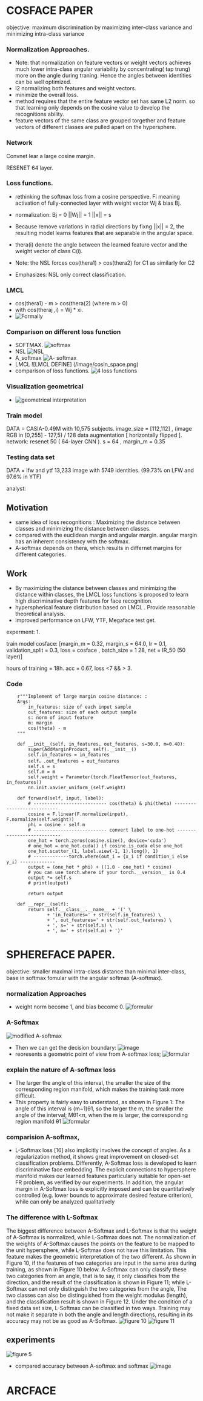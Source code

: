 # 		COSFACE PAPER
objective: maximum discrimination by maximizing inter-class variance and minimizing intra-class variance

### Normalization Approaches.

- Note: that normalization on feature vectors or weight vectors achieves much lower intra-class angular variability by concentrating( tap trung) more on the angle during traning. Hence the angles between identities can be well optimized.
- l2 normalizing both features and weight vectors.
- minimize the overall loss.
- method requires that the entire feature vector set has same L2 norm. so that learning only depends on the cosine value to develop the recognitions ability.
- feature vectors of the same class are grouped torgether and feature vectors of different classes are pulled apart on the hypersphere.


### Network
Convnet lear a large cosine margin.

RESENET 64 layer.

### Loss functions.
- rethinking the softmax loss from a cosine perspective.
Fi meaning activation of fully-connected layer  with weight vector Wj & bias Bj.
- normalization: Bj = 0  ||Wj|| = 1  ||x|| = s
- Because remove variations in radial directions by fixng ||x|| = 2, the resulting model learns features that are separable in the  angular space.

- thera(i) denote the  angle between the learned feature vector and the weight vector of class C(i).

- Note: the NSL forces cos(thera1) > cos(thera2) for C1 as similarly for C2
- Emphasizes: NSL only correct classification.

### LMCL
- cos(thera1) - m > cos(thera(2) (where m > 0)
- with cos(theraj ,i) = Wj * xi.
- ![Formally](/image/formully_LMCL.png)
### Comparison on different loss function
- SOFTMAX.
![softmax](/image/softmax_cosface.png)
- NSL
![NSL](/image/NSL_cosface.png)
- A_softmax
![A- softmax](/image/A_softmax_cosface.png)
- LMCL
![LMCL DEFINE] (/image/cosin_space.png)
- comparison of loss functions.
![4 loss functions](/image/comparison_of_different_lf.png)
### Visualization geometrical
- ![geometrical interpretation](/image/geometrical_cosface.png)

### Train model

DATA = CASIA-0.49M with 10,575 subjects.
image_size = [112,112]  , (image RGB in [0,255] - 127,5) / 128
data augmentation [ horizontally flipped ].
network: resenet 50 ( 64-layer CNN ).
s = 64 , margin_m = 0.35

### Testing data set

DATA = lfw and ytf 13,233 image with 5749 identities. (99.73% on LFW and 97.6% in YTF)

analyst:
## Motivation
- same idea of loss recognitions
: Maximizing the distance between classes and minimizing the distance between classes.
- compared with the euclidean margin and angular margin. angular margin has an inherent consistency with the softmax.
- A-softmax depends on thera, which results in differnet margins for different categories.
## Work
- By maximizing the distance between classes and minimizing the distance within classes, the LMCL loss functions is proposed to learn high discriminative depth features for face recognition.
- hyperspherical feature distribution based on LMCL . Provide reasonable theoretical analysis.
- improved performance on LFW, YTF, Megaface test get.



experment: 1.

train model cosface: [margin_m = 0.32, margin_s = 64.0, lr = 0.1, validation_split = 0.3, loss = cosface , batch_size = 1 28, net =  IR_50 (50 layer)]

hours of training = 18h. acc = 0.67, loss <7 && > 3.
### Code
```class AddMarginProduct(nn.Module):
    r"""Implement of large margin cosine distance: :
    Args:
        in_features: size of each input sample
        out_features: size of each output sample
        s: norm of input feature
        m: margin
        cos(theta) - m
    """

    def __init__(self, in_features, out_features, s=30.0, m=0.40):
        super(AddMarginProduct, self).__init__()
        self.in_features = in_features
        self。.out_features = out_features
        self.s = s
        self.m = m
        self.weight = Parameter(torch.FloatTensor(out_features, in_features))
        nn.init.xavier_uniform_(self.weight)

    def forward(self, input, label):
        # --------------------------- cos(theta) & phi(theta) ---------------------------
        cosine = F.linear(F.normalize(input), F.normalize(self.weight))
        phi = cosine - self.m
        # --------------------------- convert label to one-hot ---------------------------
        one_hot = torch.zeros(cosine.size(), device='cuda')
        # one_hot = one_hot.cuda() if cosine.is_cuda else one_hot
        one_hot.scatter_(1, label.view(-1, 1).long(), 1)
        # -------------torch.where(out_i = {x_i if condition_i else y_i) -------------
        output = (one_hot * phi) + ((1.0 - one_hot) * cosine)
        # you can use torch.where if your torch.__version__ is 0.4
        output *= self.s
        # print(output)

        return output

    def __repr__(self):
        return self.__class__.__name__ + '(' \
               + 'in_features=' + str(self.in_features) \
               + ', out_features=' + str(self.out_features) \
               + ', s=' + str(self.s) \
               + ', m=' + str(self.m) + ')'                   
```

# 				SPHEREFACE PAPER.

objective: smaller maximal intra-class distance than minimal inter-class, base in softmax fomular with the angular softmax (A-softmax).

### normalization Approaches
- weight norm become 1, and bias become 0.
![formular](/image/nor_softmax_sphereface.png)

### A-Softmax
![modified A-softmax](/image/A-softmax_modified.png)

- Then we can get the decision boundary:
![image](/image/decision_boundaries.png)
- reoresents a geometric point of view from A-softmax loss;
![formular](/image/geometric_sphereface.png)
### explain the nature of A-softmax loss

- The larger the angle of this interval, the smaller the size of the corresponding region manifold, which makes the training task more difficult.
- This property is fairly easy to understand, as shown in Figure 1: The angle of this interval is (m−1)θ1, so the larger the m, the smaller the angle of the interval; Mθ1<π, when the m is larger, the corresponding region manifold θ1
![formular](/image/manifold.png)

### comparision A-softmax,

- L-Softmax loss [16] also implicitly involves the concept of angles. As a regularization method, it shows great improvement on closed-set classification problems. Differently, A-Softmax loss is developed to learn discriminative face embedding. The explicit connections to hypersphere manifold makes our learned features particularly suitable for open-set FR problem, as verified by our experiments. In addition, the angular margin in A-Softmax loss is explicitly imposed and can be quantitatively controlled (e.g. lower bounds to approximate desired feature criterion), while can only be analyzed qualitatively
### The difference with L-Softmax
The biggest difference between A-Softmax and L-Softmax is that the weight of A-Softmax is normalized, while L-Softmax does not. The normalization of the weights of A-Softmax causes the points on the feature to be mapped to the unit hypersphere, while L-Softmax does not have this limitation. This feature makes the geometric interpretation of the two different. As shown in Figure 10, if the features of two categories are input in the same area during training, as shown in Figure 10 below. A-Softmax can only classify these two categories from an angle, that is to say, it only classifies from the direction, and the result of the classification is shown in Figure 11; while L-Softmax can not only distinguish the two categories from the angle, The two classes can also be distinguished from the weight modulus (length), and the classification result is shown in Figure 12. Under the condition of a fixed data set size, L-Softmax can be classified in two ways. Training may not make it separate in both the angle and length directions, resulting in its accuracy may not be as good as A-Softmax.
![figure 10](/image/image_10.png)
![figure 11](/image/image_11.png)
## experiments

![figure 5](/image/experiments.png)
- compared accuracy between A-softmax and softmax
![image](/image/comapre_LFW_YTF.png)


#                     ARCFACE
